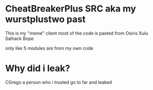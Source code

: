 # CheatBreakerPlus SRC aka my wurstplustwo past

This is my "meme" client 
most of the code is pasted from 
Osiris
Xulu
Salhack
Bope

only like 5 modules are from my own code 

# Why did i leak?

CGrego a person who i trusted go to far and leaked 
 
